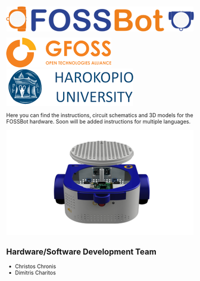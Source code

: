 
![](images/superlogo.png)

![](images/gfoss_en.png)
![](images/hua_en.png)

Here you can find the instructions, circuit schematics and 3D models for the FOSSBot hardware. Soon will be added instructions for multiple languages.

![](images/back_top_up.png)


## Hardware/Software Development Team
* Christos Chronis
* Dimitris Charitos


